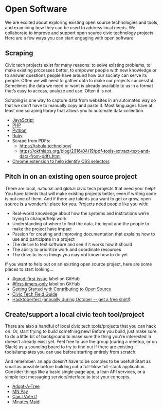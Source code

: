 # Open Software

We are excited about exploring existing open source technologies and tools, and examining how they can be used to address local needs.  We collaborate to improve and support open source civic technology projects.  Here are a few ways you can start engaging with open software:

## Scraping

Civic tech projects exist for many reasons: to solve existing problems, to make existing processes better, to empower people with new knowledge or to answer questions people have around how our society can serve its people.  Often we will need to gather data to make our projects successful. Sometimes the data we need or want is already available to us in a format that’s easy to access, analyze and use. Often it is not.

Scraping is one way to capture data from websites in an automated way so that we don’t have to manually copy and paste it. Most languages have at least one scraping library that allows you to automate data collection.

- [JavaScript](https://www.freecodecamp.org/news/the-ultimate-guide-to-web-scraping-with-node-js-daa2027dcd3/)
- [PHP](https://dev.to/sayopaul/web-scraping-in-php-using-goutte--4p6h)
- [Python](https://www.freecodecamp.org/news/how-to-scrape-websites-with-python-and-beautifulsoup-5946935d93fe/)
- [Ruby](https://www.freecodecamp.org/news/how-to-scrape-with-ruby-and-nokogiri-and-map-the-data-bd9febb5e18a/)
- Scrape from PDFs:
  - https://tabula.technology/
  - https://okfnlabs.org/blog/2016/04/19/pdf-tools-extract-text-and-data-from-pdfs.html
- [Chrome extension to help identify CSS selectors](https://chrome.google.com/webstore/detail/selectorgadget/mhjhnkcfbdhnjickkkdbjoemdmbfginb?hl=en-US&utm_source=chrome-ntp-launcher)


## Pitch in on an existing open source project
There are local, national and global civic tech projects that need your help!  You have talents that will make existing projects better, even if writing code is not one of them. And if there are talents you want to get or grow, open source is a wonderful place for you. Projects need people like you with:
- Real-world knowledge about how the systems and institutions we’re trying to change/help work
- Understanding of where to find the data, the input and the people to make the project have impact
- Passion for creating and improving documentation that explains how to use and participate in a project
- The desire to test software and see if it works how it should
- The ability to prioritize work and coordinate resources
- The drive to learn things you may not know how to do yet

If you want to help out on an existing open source project, here are some places to start looking...

- [#good-first-issue](https://github.com/topics/good-first-issue) label on GitHub
- [#first-timers-only](https://github.com/topics/first-timers-only) label on GitHub
- [Getting Started with Contributing to Open Source](https://github.com/OpenSourceHelpCommunity/Getting-Started-With-Contributing-to-Open-Sources)
- [Civic Tech Field Guide](https://civictech.guide/)
- [Hacktoberfest (annually during October -- get a free shirt!)](https://hacktoberfest.digitalocean.com/)

## Create/support a local civic tech tool/project

There are also a handful of local civic tech tools/projects that you can hack on.  Or, start trying to build something new!  Before you build, just make sure to do a little bit of background to make sure the thing you're interested in doesn't already exist yet.  Feel free to use the group (during a meetup, or on Slack) as a sounding board to try to find out if there are existing tools/templates you can use before starting entirely from scratch.

And remember: an app doesn't have to be complex to be useful! Start as small as possible before building out a full-blow full-stack application.  Consider things like a basic single-page app, a lean API services, or a simple text messaging service/interface to test your concepts.

- [Adopt-A-Tree](https://github.com/OpenTwinCities/adopt-a-tree)
- [MN Pay](https://github.com/OpenTwinCities/mnpay)
- [Can I Vote If](https://github.com/Can-I-Vote-If/can-i-vote-if)
- [Minutes Maid](https://github.com/eebbesen/minutes_maid)

